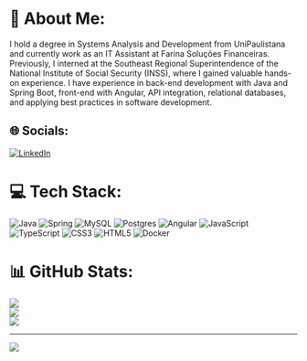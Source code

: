 # 💫 About Me:
I hold a degree in Systems Analysis and Development from UniPaulistana and currently work as an IT Assistant at Farina Soluções Financeiras.
Previously, I interned at the Southeast Regional Superintendence of the National Institute of Social Security (INSS), where I gained valuable hands-on experience.
I have experience in back-end development with Java and Spring Boot, front-end with Angular, API integration, relational databases, and applying best practices in software development.


## 🌐 Socials:
[![LinkedIn](https://img.shields.io/badge/LinkedIn-%230077B5.svg?logo=linkedin&logoColor=white)](https://www.linkedin.com/in/lucas-ferreira-a53aa1262) 

# 💻 Tech Stack:
![Java](https://img.shields.io/badge/java-%23ED8B00.svg?style=for-the-badge&logo=java&logoColor=white) ![Spring](https://img.shields.io/badge/spring-%236DB33F.svg?style=for-the-badge&logo=spring&logoColor=white) ![MySQL](https://img.shields.io/badge/mysql-4479A1.svg?style=for-the-badge&logo=mysql&logoColor=white) ![Postgres](https://img.shields.io/badge/postgres-%23316192.svg?style=for-the-badge&logo=postgresql&logoColor=white) ![Angular](https://img.shields.io/badge/Angular-DD0031?style=for-the-badge&logo=angular&logoColor=white) ![JavaScript](https://img.shields.io/badge/javascript-%23323330.svg?style=for-the-badge&logo=javascript&logoColor=%23F7DF1E) ![TypeScript](https://img.shields.io/badge/TypeScript-007ACC?style=for-the-badge&logo=typescript&logoColor=white) ![CSS3](https://img.shields.io/badge/css3-%231572B6.svg?style=for-the-badge&logo=css3&logoColor=white) ![HTML5](https://img.shields.io/badge/html5-%23E34F26.svg?style=for-the-badge&logo=html5&logoColor=white) ![Docker](https://img.shields.io/badge/Docker-2CA5E0?style=for-the-badge&logo=docker&logoColor=white)
# 📊 GitHub Stats:
![](https://github-readme-stats.vercel.app/api?username=LucasFL05&theme=gotham&hide_border=false&include_all_commits=false&count_private=false)<br/>
![](https://github-readme-streak-stats.herokuapp.com/?user=LucasFL05&theme=gotham&hide_border=false)<br/>
![](https://github-readme-stats.vercel.app/api/top-langs/?username=LucasFL05&theme=gotham&hide_border=false&include_all_commits=false&count_private=false&layout=compact)

---
[![](https://visitcount.itsvg.in/api?id=LucasFL05&icon=0&color=0)](https://visitcount.itsvg.in)

<!-- Proudly created with GPRM ( https://gprm.itsvg.in ) -->
